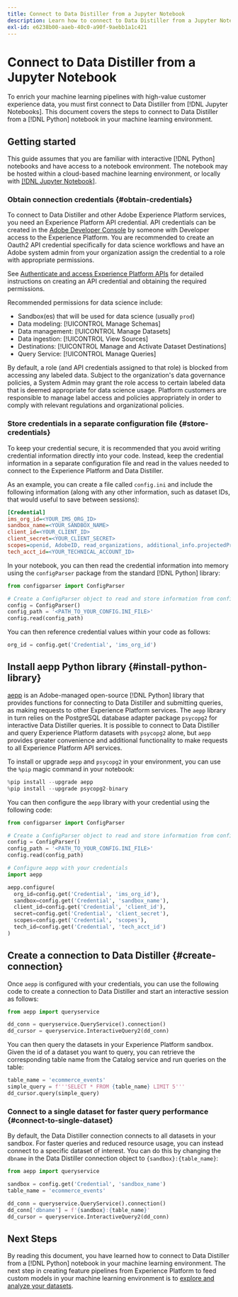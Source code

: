 ```yaml
---
title: Connect to Data Distiller from a Jupyter Notebook
description: Learn how to connect to Data Distiller from a Jupyter Notebook.
exl-id: e6238b00-aaeb-40c0-a90f-9aebb1a1c421
---
```

# Connect to Data Distiller from a Jupyter Notebook

To enrich your machine learning pipelines with high-value customer experience data, you must first connect to Data Distiller from [!DNL Jupyter Notebooks]. This document covers the steps to connect to Data Distiller from a [!DNL Python] notebook in your machine learning environment.

## Getting started

This guide assumes that you are familiar with interactive [!DNL Python] notebooks and have access to a notebook environment. The notebook may be hosted within a cloud-based machine learning environment, or locally with [[!DNL Jupyter Notebook]](https://jupyter.org/).

### Obtain connection credentials {#obtain-credentials}

To connect to Data Distiller and other Adobe Experience Platform services, you need an Experience Platform API credential. API credentials can be created in the  [Adobe Developer Console](https://developer.adobe.com/console/home) by someone with Developer access to the Experience Platform. You are recommended to create an Oauth2 API credential specifically for data science workflows and have an Adobe system admin from your organization assign the credential to a role with appropriate permissions.

See [Authenticate and access Experience Platform APIs](../../../landing/api-authentication.md) for detailed instructions on creating an API credential and obtaining the required permissions.

Recommended permissions for data science include:

- Sandbox(es) that will be used for data science (usually `prod`)
- Data modeling: [!UICONTROL Manage Schemas]
- Data management: [!UICONTROL Manage Datasets]
- Data ingestion: [!UICONTROL View Sources]
- Destinations: [!UICONTROL Manage and Activate Dataset Destinations]
- Query Service: [!UICONTROL Manage Queries]

By default, a role (and API credentials assigned to that role) is blocked from accessing any labeled data. Subject to the organization's data governance policies, a System Admin may grant the role access to certain labeled data that is deemed appropriate for data science usage. Platform customers are responsible to manage label access and policies appropriately in order to comply with relevant regulations and organizational policies.

### Store credentials in a separate configuration file {#store-credentials}

To keep your credential secure, it is recommended that you avoid writing credential information directly into your code. Instead, keep the credential information in a separate configuration file and read in the values needed to connect to the Experience Platform and Data Distiller. 

As an example, you can create a file called `config.ini` and include the following information (along with any other information, such as dataset IDs, that would useful to save between sessions):

```ini
[Credential]
ims_org_id=<YOUR_IMS_ORG_ID>
sandbox_name=<YOUR_SANDBOX_NAME>
client_id=<YOUR_CLIENT_ID>
client_secret=<YOUR_CLIENT_SECRET>
scopes=openid, AdobeID, read_organizations, additional_info.projectedProductContext, session
tech_acct_id=<YOUR_TECHNICAL_ACCOUNT_ID>
```

In your notebook, you can then read the credential information into memory using the `configParser` package from the standard [!DNL Python] library:

```python
from configparser import ConfigParser

# Create a ConfigParser object to read and store information from config.ini
config = ConfigParser()
config_path = '<PATH_TO_YOUR_CONFIG.INI_FILE>'
config.read(config_path)
```

You can then reference credential values within your code as follows:

```python
org_id = config.get('Credential', 'ims_org_id')
```

## Install aepp Python library {#install-python-library}

[aepp](https://github.com/adobe/aepp/tree/main) is an Adobe-managed open-source [!DNL Python] library that provides functions for connecting to Data Distiller and submitting queries, as making requests to other Experience Platform services. The `aepp` library in turn relies on the PostgreSQL database adapter package  `psycopg2` for interactive Data Distiller queries. It is possible to connect to Data Distiller and query Experience Platform datasets with `psycopg2` alone, but `aepp` provides greater convenience and additional functionality to make requests to all Experience Platform API services.

To install or upgrade `aepp` and `psycopg2` in your environment, you can use the `%pip` magic command in your notebook:

```python
%pip install --upgrade aepp
%pip install --upgrade psycopg2-binary
```

You can then configure the `aepp` library with your credential using the following code:

```python
from configparser import ConfigParser

# Create a ConfigParser object to read and store information from config.ini
config = ConfigParser()
config_path = '<PATH_TO_YOUR_CONFIG.INI_FILE>'
config.read(config_path)

# Configure aepp with your credentials
import aepp

aepp.configure(
  org_id=config.get('Credential', 'ims_org_id'),
  sandbox=config.get('Credential', 'sandbox_name'),
  client_id=config.get('Credential', 'client_id'), 
  secret=config.get('Credential', 'client_secret'),
  scopes=config.get('Credential', 'scopes'),
  tech_id=config.get('Credential', 'tech_acct_id')
)
```

## Create a connection to Data Distiller {#create-connection}

Once `aepp` is configured with your credentials, you can use the following code to create a connection to Data Distiller and start an interactive session as follows:

```python
from aepp import queryservice

dd_conn = queryservice.QueryService().connection()
dd_cursor = queryservice.InteractiveQuery2(dd_conn)
```

You can then query the datasets in your Experience Platform sandbox. Given the id of a dataset you want to query, you can retrieve the corresponding table name from the Catalog service and run queries on the table:

```python
table_name = 'ecommerce_events'
simple_query = f'''SELECT * FROM {table_name} LIMIT 5'''
dd_cursor.query(simple_query)
```

### Connect to a single dataset for faster query performance {#connect-to-single-dataset}

By default, the Data Distiller connection connects to all datasets in your sandbox. For faster queries and reduced resource usage, you can instead connect to a specific dataset of interest. You can do this by changing the `dbname` in the Data Distiller connection object to `{sandbox}:{table_name}`:

```python
from aepp import queryservice

sandbox = config.get('Credential', 'sandbox_name')
table_name = 'ecommerce_events'

dd_conn = queryservice.QueryService().connection()
dd_conn['dbname'] = f'{sandbox}:{table_name}'
dd_cursor = queryservice.InteractiveQuery2(dd_conn)
```

## Next Steps

By reading this document, you have learned how to connect to Data Distiller from a [!DNL Python] notebook in your machine learning environment. The next step in creating feature pipelines from Experience Platform to feed custom models in your machine learning environment is to [explore and analyze your datasets](./exploratory-analysis.md).
